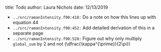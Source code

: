 title: Todo
author: Laura Nichols
date: 12/13/2019

* `../src/ramanIntensity.f90:418:` Do a note on how this lines up with equation 44
* `../src/ramanIntensity.f90:452:` Add detailed derivation of this in a separate page
* `../src/ramanIntensity.f90:528:` Figure out why only multiply `global_sum` by 2 and not \(\dfrac{\kappa^{\prime}}{2\pi}\)

